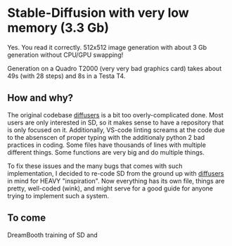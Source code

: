 # Stable-Diffusion with very low memory (3.3 Gb)

Yes. You read it correctly. 512x512 image generation with about 3 Gb generation without CPU/GPU swapping!

Generation on a Quadro T2000 (very very bad graphics card) takes about 49s (with 28 steps) and 8s in a Testa T4.

<!-- TODO compare speeds! -->

## How and why?

The original codebase [diffusers](https://github.com/huggingface/diffusers) is a bit too overly-complicated done.
Most users are only interested in SD, so it makes sense to have a repository that is only focused on it.
Additionally, VS-code linting screams at the code due to the absenscen of proper typing with the additionaly python 2 bad practices in coding.
Some files have thousands of lines with multiple different things. Some functions are very big and do multiple things.

To fix these issues and the many bugs that comes with such implementation, I decided to re-code SD from the ground up with [diffusers](https://github.com/huggingface/diffusers) in mind for HEAVY "inspiration".
Now everything has its own file, things are pretty, well-coded (wink), and might serve for a good guide for anyone trying to implement such a system.

## To come

DreamBooth training of SD and 